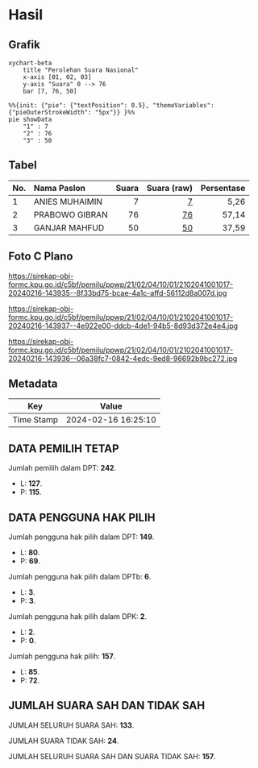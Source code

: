 # Hasil

## Grafik

```mermaid
xychart-beta
    title "Perolehan Suara Nasional"
    x-axis [01, 02, 03]
    y-axis "Suara" 0 --> 76
    bar [7, 76, 50]
```

```mermaid
%%{init: {"pie": {"textPosition": 0.5}, "themeVariables": {"pieOuterStrokeWidth": "5px"}} }%%
pie showData
    "1" : 7
    "2" : 76
    "3" : 50
```

## Tabel

| No. | Nama Paslon    | Suara | Suara (raw) | Persentase |
|:--- |:-------------- | -----:| -----------:| ----------:|
| 1   | ANIES MUHAIMIN | 7     | [7][p-1]    | 5,26       |
| 2   | PRABOWO GIBRAN | 76    | [76][p-2]   | 57,14      |
| 3   | GANJAR MAHFUD  | 50    | [50][p-3]   | 37,59      |


[p-1]: https://github.com/gigit-pemilu/pemilu-2024/blob/main/pilpres/hitung-suara/sub/21-kepulauan-riau/sub/02-karimun/sub/04-meral/sub/1001-meral-kota/sub/017-tps/sub/paslon-1.txt
[p-2]: https://github.com/gigit-pemilu/pemilu-2024/blob/main/pilpres/hitung-suara/sub/21-kepulauan-riau/sub/02-karimun/sub/04-meral/sub/1001-meral-kota/sub/017-tps/sub/paslon-2.txt
[p-3]: https://github.com/gigit-pemilu/pemilu-2024/blob/main/pilpres/hitung-suara/sub/21-kepulauan-riau/sub/02-karimun/sub/04-meral/sub/1001-meral-kota/sub/017-tps/sub/paslon-3.txt

## Foto C Plano

https://sirekap-obj-formc.kpu.go.id/c5bf/pemilu/ppwp/21/02/04/10/01/2102041001017-20240216-143935--8f33bd75-bcae-4a1c-affd-56112d8a007d.jpg

https://sirekap-obj-formc.kpu.go.id/c5bf/pemilu/ppwp/21/02/04/10/01/2102041001017-20240216-143937--4e922e00-ddcb-4de1-94b5-8d93d372e4e4.jpg

https://sirekap-obj-formc.kpu.go.id/c5bf/pemilu/ppwp/21/02/04/10/01/2102041001017-20240216-143936--06a38fc7-0842-4edc-9ed8-96692b9bc272.jpg


## Metadata

| Key        | Value               |
| ---------- | ------------------- |
| Time Stamp | 2024-02-16 16:25:10 |


## DATA PEMILIH TETAP

Jumlah pemilih dalam DPT: **242**.
 * L: **127**.
 * P: **115**.

## DATA PENGGUNA HAK PILIH

Jumlah pengguna hak pilih dalam DPT: **149**.
 * L: **80**.
 * P: **69**.

Jumlah pengguna hak pilih dalam DPTb: **6**.
 * L: **3**.
 * P: **3**.

Jumlah pengguna hak pilih dalam DPK: **2**.
 * L: **2**.
 * P: **0**.

Jumlah pengguna hak pilih: **157**.
 * L: **85**.
 * P: **72**.

## JUMLAH SUARA SAH DAN TIDAK SAH

JUMLAH SELURUH SUARA SAH: **133**.

JUMLAH SUARA TIDAK SAH: **24**.

JUMLAH SELURUH SUARA SAH DAN SUARA TIDAK SAH: **157**.


